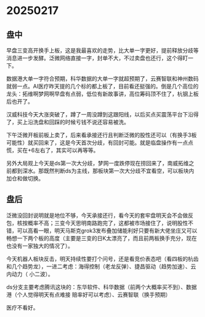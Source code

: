 # 20250217

## 盘中

早盘三变高开换手上板，这是我最喜欢的走势，比大单一字更好，提前释放分歧等消息进一步发酵。泛微网络直接一字，封单不大，不过卖盘也还行，这个得盯一下。

数据港大单一字符合预期，科华数据的大单一字就超预期了，云赛智联和神州数码就弱一点。AI医疗昨天提的几个标的都上板了，目前看还挺强的。倒是几个高位的龙头：拓维啊梦网啊早盘有点弱，低位有新故事讲，高位筹码顶不住了，杭钢上板后也开了。

汉威科技今天大涨突破了，蹲了一周没蹲到这跟阳线，以后买点买震荡平台下沿得了，买上沿洗盘和回踩的时候亏钱不说还容易被洗。

下午泛微开板前板上卖了，后来看承接还行且判断泛微的股性还可以（有换手3板可能性）就买回来了，这是今天首次分歧，有回封可能。就是临盘操作有一点点慌，买在+6左右了，其实可以再等等。

另外大局观上今天是ds第一次大分歧，梦网一度跌停现在捞回来了，南威拓维之前都到深水。那既然判断ds为主线，那板块第一次大分歧不宜看空，可以板块内加仓和做切换。

## 盘后

泛微没回封说明就是地位不够，今天承接还行，看今天的套牢盘明天会不会做反包，核按概率不高；三变今天思明南路跑完了，这都被市场接住了，说明股性不错，可以高看一眼，明天马斯克grok3发布叠加储能利好只要有新大佬坐庄又可以畅想一下两个板的高度（主要是三变的日K太漂亮了，而且前两板换手充分，现在也没有一家独大的情况了）。

今天机器人板块反击，明天持续性要打个问号，还是看竞价表态吧（看四板的杭齿和几个趋势龙），一进二考虑：海得控制（老龙反弹）、捷昌驱动（趋势加速）、云内动力（ 小二波）。

ds分支主要考虑腾讯这块的：东华软件、科华数据（前两个大概率买不到）、数据港（个人觉得明天有点难接 赔率好可以考虑）、云赛智联（换手预期）

医疗不看好。
